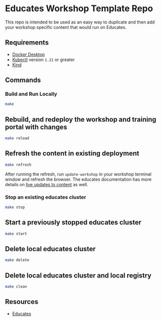 # Educates Workshop Template Repo

This repo is intended to be used as an easy way to duplicate and then add
your workshop specific content that would run on Educates.

## Requirements

- [Docker Desktop](https://www.docker.com/get-started)
- [Kubectl](https://kubernetes.io/docs/tasks/tools/#kubectl) version `1.21` or greater
- [Kind](https://kind.sigs.k8s.io/)

## Commands

### Build and Run Locally

```bash
make
```

## Rebuild, and redeploy the workshop and training portal with changes

```bash
make reload
```

## Refresh the content in existing deployment

```bash
make refresh
```

After running the refresh, run `update-workshop` in your workshop terminal
window and refresh the browser.
The educates documentation has more details on
[live updates to content](https://docs.edukates.io/en/latest/workshop-content/working-on-content.html#live-updates-to-the-content)
as well.

### Stop an existing educates cluster

```bash
make stop
```

## Start a previously stopped educates cluster

```bash
make start
```

## Delete local educates cluster

```bash
make delete
```

## Delete local educates cluster and local registry

```bash
make clean
```

## Resources

- [Educates](https://docs.edukates.io/)